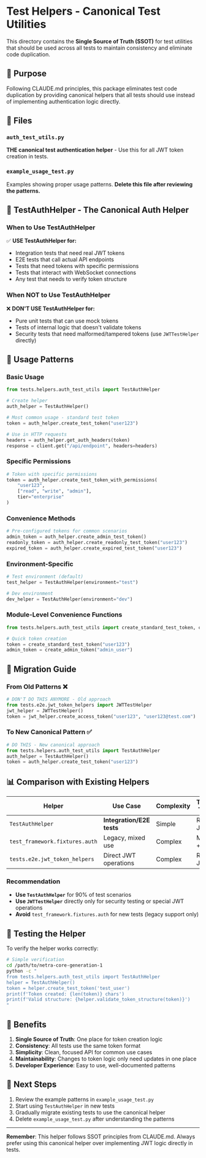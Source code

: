 # Test Helpers - Canonical Test Utilities

This directory contains the **Single Source of Truth (SSOT)** for test utilities that should be used across all tests to maintain consistency and eliminate code duplication.

## 🎯 Purpose

Following CLAUDE.md principles, this package eliminates test code duplication by providing canonical helpers that all tests should use instead of implementing authentication logic directly.

## 📁 Files

### `auth_test_utils.py`
**THE canonical test authentication helper** - Use this for all JWT token creation in tests.

### `example_usage_test.py`
Examples showing proper usage patterns. **Delete this file after reviewing the patterns.**

## 🔑 TestAuthHelper - The Canonical Auth Helper

### When to Use TestAuthHelper

✅ **USE TestAuthHelper for:**
- Integration tests that need real JWT tokens
- E2E tests that call actual API endpoints  
- Tests that need tokens with specific permissions
- Tests that interact with WebSocket connections
- Any test that needs to verify token structure

### When NOT to Use TestAuthHelper

❌ **DON'T USE TestAuthHelper for:**
- Pure unit tests that can use mock tokens
- Tests of internal logic that doesn't validate tokens
- Security tests that need malformed/tampered tokens (use `JWTTestHelper` directly)

## 📖 Usage Patterns

### Basic Usage

```python
from tests.helpers.auth_test_utils import TestAuthHelper

# Create helper
auth_helper = TestAuthHelper()

# Most common usage - standard test token
token = auth_helper.create_test_token("user123")

# Use in HTTP requests
headers = auth_helper.get_auth_headers(token)
response = client.get("/api/endpoint", headers=headers)
```

### Specific Permissions

```python
# Token with specific permissions
token = auth_helper.create_test_token_with_permissions(
    "user123",
    ["read", "write", "admin"],
    tier="enterprise"
)
```

### Convenience Methods

```python
# Pre-configured tokens for common scenarios
admin_token = auth_helper.create_admin_test_token()
readonly_token = auth_helper.create_readonly_test_token("user123") 
expired_token = auth_helper.create_expired_test_token("user123")
```

### Environment-Specific

```python
# Test environment (default)
test_helper = TestAuthHelper(environment="test")

# Dev environment  
dev_helper = TestAuthHelper(environment="dev")
```

### Module-Level Convenience Functions

```python
from tests.helpers.auth_test_utils import create_standard_test_token, create_admin_token

# Quick token creation
token = create_standard_test_token("user123")
admin_token = create_admin_token("admin_user")
```

## 🔄 Migration Guide

### From Old Patterns ❌

```python
# DON'T DO THIS ANYMORE - Old approach
from tests.e2e.jwt_token_helpers import JWTTestHelper
jwt_helper = JWTTestHelper()
token = jwt_helper.create_access_token("user123", "user123@test.com")
```

### To New Canonical Pattern ✅

```python
# DO THIS - New canonical approach  
from tests.helpers.auth_test_utils import TestAuthHelper
auth_helper = TestAuthHelper()
token = auth_helper.create_test_token("user123")
```

## 📊 Comparison with Existing Helpers

| Helper | Use Case | Complexity | Token Type |
|--------|----------|------------|------------|
| `TestAuthHelper` | **Integration/E2E tests** | Simple | Real JWT |
| `test_framework.fixtures.auth` | Legacy, mixed use | Complex | Mock + Real |
| `tests.e2e.jwt_token_helpers` | Direct JWT operations | Complex | Real JWT |

### Recommendation

- **Use `TestAuthHelper`** for 90% of test scenarios
- **Use `JWTTestHelper`** directly only for security testing or special JWT operations
- **Avoid** `test_framework.fixtures.auth` for new tests (legacy support only)

## 🧪 Testing the Helper

To verify the helper works correctly:

```bash
# Simple verification
cd /path/to/netra-core-generation-1
python -c "
from tests.helpers.auth_test_utils import TestAuthHelper
helper = TestAuthHelper()
token = helper.create_test_token('test_user')
print(f'Token created: {len(token)} chars')
print(f'Valid structure: {helper.validate_token_structure(token)}')
"
```

## 🎯 Benefits

1. **Single Source of Truth**: One place for token creation logic
2. **Consistency**: All tests use the same token format
3. **Simplicity**: Clean, focused API for common use cases  
4. **Maintainability**: Changes to token logic only need updates in one place
5. **Developer Experience**: Easy to use, well-documented patterns

## 🚀 Next Steps

1. Review the example patterns in `example_usage_test.py`
2. Start using `TestAuthHelper` in new tests
3. Gradually migrate existing tests to use the canonical helper
4. Delete `example_usage_test.py` after understanding the patterns

---

**Remember**: This helper follows SSOT principles from CLAUDE.md. Always prefer using this canonical helper over implementing JWT logic directly in tests.